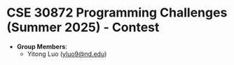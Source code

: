 # CSE 30872 Programming Challenges (Summer 2025) - Contest

- **Group Members**: 
    - Yitong Luo (yluo9@nd.edu) 
